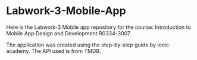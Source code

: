 # Labwork-3-Mobile-App

Here is the Labwork-3 Mobile app repository for the course:
Introduction to Mobile App Design and Development R0334-3007.

The application was created using the step-by-step guide by ionic academy.
The API used is from TMDB.
